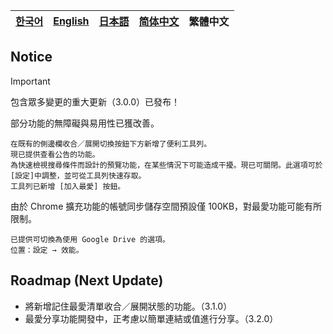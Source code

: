 | [한국어](../ko/notice.md) | [English](../en/notice.md) | [日本語](../ja/notice.md) | [简体中文](../zh_CN/notice.md) | **繁體中文** |
|---|---|---|---|---|

## Notice

> [!IMPORTANT]
> 包含眾多變更的重大更新（3.0.0）已發布！

部分功能的無障礙與易用性已獲改善。
```
在既有的側邊欄收合／展開切換按鈕下方新增了便利工具列。
現已提供查看公告的功能。
為快速檢視搜尋條件而設計的預覽功能，在某些情況下可能造成干擾。現已可關閉。此選項可於[設定]中調整，並可從工具列快速存取。
工具列已新增 [加入最愛] 按鈕。
```

由於 Chrome 擴充功能的帳號同步儲存空間預設僅 100KB，對最愛功能可能有所限制。
```
已提供可切換為使用 Google Drive 的選項。
位置：設定 → 效能。
```

## Roadmap (Next Update)

- 將新增記住最愛清單收合／展開狀態的功能。（3.1.0）
- 最愛分享功能開發中，正考慮以簡單連結或值進行分享。（3.2.0）
